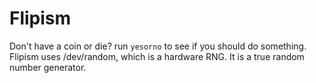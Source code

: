 # Flipism #
Don't have a coin or die? run `yesorno` to see if you should do something.
Flipism uses /dev/random, which is a hardware RNG. It is a true random number generator.
